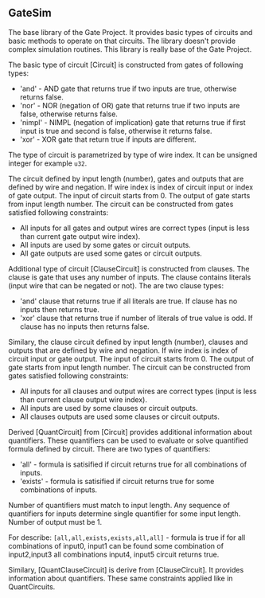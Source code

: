 ## GateSim

The base library of the Gate Project. It provides basic types of circuits and basic
methods to operate on that circuits. The library doesn't provide complex simulation
routines. This library is really base of the Gate Project.

The basic type of circuit [Circuit] is constructed from gates of following types:
* 'and' - AND gate that returns true if two inputs are true, otherwise returns false.
* 'nor' - NOR (negation of OR) gate that returns true if two inputs are false,
   otherwise returns false.
* 'nimpl' - NIMPL (negation of implication) gate that returns true if first input is true
   and second is false, otherwise it returns false.
* 'xor' - XOR gate that return true if inputs are different.

The type of circuit is parametrized by type of wire index. It can be unsigned integer
for example `u32`.

The circuit defined by input length (number), gates and outputs that are defined by
wire and negation. If wire index is index of circuit input or index of gate output.
The input of circuit starts from 0. The output of gate starts from input length number.
The circuit can be constructed from gates satisfied following constraints:
* All inputs for all gates and output wires are correct types
  (input is less than current gate output wire index).
* All inputs are used by some gates or circuit outputs.
* All gate outputs are used some gates or circuit outputs.

Additional type of circuit [ClauseCircuit] is constructed from clauses. The clause is
gate that uses any number of inputs. The clause contains literals (input wire that can be
negated or not). The are two clause types:
* 'and' clause that returns true if all literals are true.
  If clause has no inputs then returns true.
* 'xor' clause that returns true if number of literals of true value is odd.
  If clause has no inputs then returns false.

Similary, the clause circuit defined by input length (number),
clauses and outputs that are defined by wire and negation.
If wire index is index of circuit input or gate output.
The input of circuit starts from 0. The output of gate starts from input length number.
The circuit can be constructed from gates satisfied following constraints:
* All inputs for all clauses and output wires are correct types
  (input is less than current clause output wire index).
* All inputs are used by some clauses or circuit outputs.
* All clauses outputs are used some clauses or circuit outputs.

Derived [QuantCircuit] from [Circuit] provides additional information about quantifiers.
These quantifiers can be used to evaluate or solve quantified formula defined by circuit.
There are two types of quantifiers:
* 'all' - formula is satisified if circuit returns true for all combinations of inputs.
* 'exists' - formula is satisified if circuit returns true for some combinations of inputs.

Number of quantifiers must match to input length. Any sequence of quantifiers for inputs
determine single quantifier for some input length. Number of output must be 1.

For describe: `[all,all,exists,exists,all,all]` - formula is true if for all combinations of
input0, input1 can be found some combination of input2,input3 all combinations
input4, input5 circuit returns true.

Similary, [QuantClauseCircuit] is derive from [ClauseCircuit]. It provides
information about quantifiers. These same constraints applied like in QuantCircuits.
